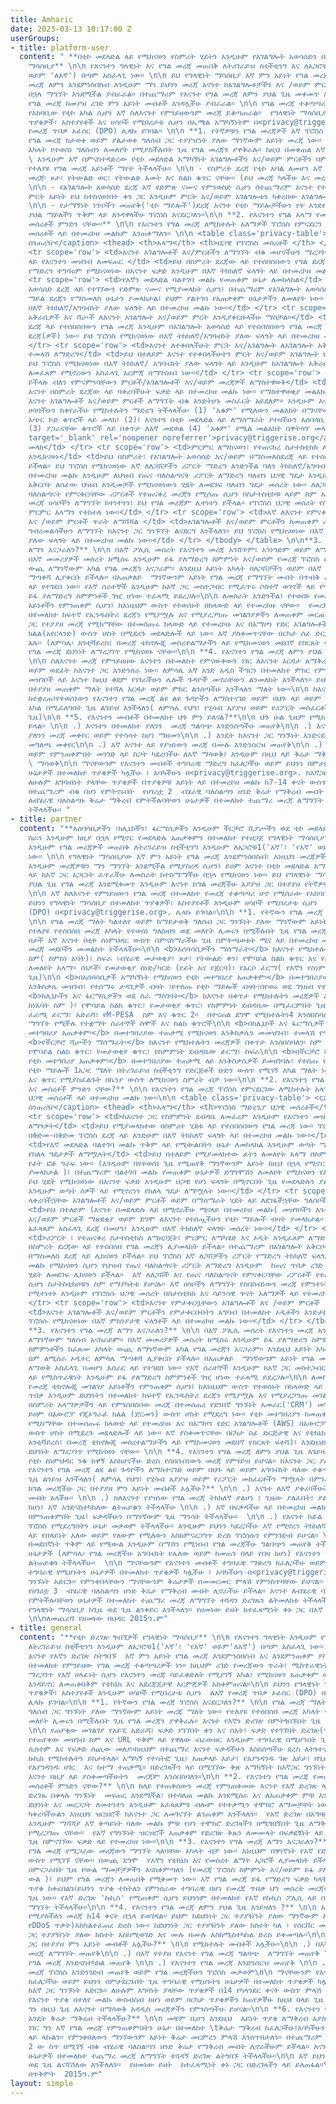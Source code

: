 ```yaml
---
title: Amharic
date: 2023-03-13 10:17:00 Z
userGroups:
- title: platform-user
  content: " **በቲኮ መደላድል ላይ የሚከናወን የስምሪት ሂደትን አንዲሁም የአገልግሎት አወሳሰድን በተመለከተ የቀረበ የግላዊነት
    ማሳሰቢያ** \n\n የእናንተን ግላዊነት እና የግል መረጃ መጠበቅ ለትሪገራይዝ ስቲችቲንግ እና ለአጋሮቹ1  ('እኛ'፣ 'የእኛ'፣
    ወይም 'ለእኛ') በጣም አስፈላጊ ነው፡፡ \n\n ይህ የግላዊነት ማሳሰቢያ እኛ ምን አይነት የግል መረጃ እንደምንሰበስብ፣ ይህንን
    መረጃ ለምን እንደምነስበስብ እንዲሁም ማን ይህንን መረጃ እናንተ ከአገልግሎቶቻችን እና /ወይም ምርቶቻችን ተጠቃሚ ለመሆን ከተማራችሁ
    በኋላ ማግኘት እንደሚችል ያብራራል፡፡ በተጨማሪም የእናንተ የግል መረጃ ለምን ያህል ጊዜ መቀመጥ እንደሚችል እንዲሁም የእናንተን
    የግል መረጃ ከመያዝ ረገድ ምን አይነት መብቶች እንዳሏችሁ ያብራራል፡፡ \n\n የግል መረጃ ተቆጣጣሪ በመሆን የሚንቀሳቀሰው
    የአከባቢው የቲኮ አካል ሲሆን እኛ ስለእናንተ የምንይዘውንም መረጃ ይቆጣጠራል፡፡  የግላዊነት ማሳሰቢያውን በተመለከተ የሚቀርቡ
    ጥያቄዎች፣ አስተያየቶች እና ሀሳቦች የሚበረታቱ ሲሆን በኢሜል አማካኝነትም በ<privacy@triggerise.org>. ለእኛ
    የመረጃ ጥበቃ ኦፊሰር (DPO) ሊላኩ ይገባል፡፡ \n\n **1. የትኛዎቹን የግል መረጃዎች እኛ ፕሮሰስ እናደርጋለን?** \n\n
    የግል መረጃ ከታወቀ ወይም ያልታወቀ ግለሰብ ጋር ተያያዠነት ያለው ማንኛውም አይነት መረጃ ነው፡፡ የተለያዩ የተሰበሰበ መረጃ
    አካላት የተወሰነ ግለሰብን ለመለየት የሚያስችሉበት ጊዜ የግል መረጃን ያዋቅራሉ፡፡ ከዚህ በመቀጠል እኛ እርስዎ በሚሰማሩበት
    \ እንዲሁም እኛ በምናስተዳድረው የቲኮ መደላድል አማካኝነት አገልግሎቶችን እና/ወይም ምርቶችን በምትቀበሉበት ጊዜ የምንሰበስባቸውን
    የተለያዩ የግል መረጃ አይነቶች ማየት ትችላላችሁ፡፡ \n\n - የስምሪት ደረጃ የቲኮ አባል ለመሆን እኛ ከእናንተ የምንሰበስበው
    መረጃ፡ ጾታ፣ የትውልድ ወር፣ የትውልድ አመት እና ስልክ ቁጥር ናቸው፡፡ (ይህ መረጃ ካላችሁ እና መረጃውን ለማቅረብ ከመረጣችሁ)
    \n\n - የአገልግሎት አወሳሰድ ደረጃ እኛ የድምጽ ናሙና የምንወስድ ሲሆን በተጨማሪም እናንተ የተቀበላችሁትም አገልግሎት እና/ወይም
    ምርት አይነት ይህ ከተከናወነበት ቀን ጋር እንዲሁም ምርት እና/ወይም አገልግሎቱን ካቀረበው አገልግሎት አቅራቢ ጋር እንመዘግባለን፡፡
    \n\n - የታማኝነት ነጥቦችን መጠየቅ('ቲኮ ማይሎች')ደረጃ እናንተ የቲኮ ማይሎቻችሁን የት እንደተጠቀማችሁ እንዲሁም ምን
    ያህል ማይለችን ጥቅም ላይ እንዳዋላችሁ ፕሮሰስ እናደርጋለን፡፡\n\n **2. የእናንተን የግል አላማ የመጠቀም አላማዎች እና
    መሰረቶች ምንድን ናቸው፡፡** \n\n የእናንተን የግል መረጃ ለሚከተሉት አለማዎች ፕሮሰስ የምናደርግ ሲሆን በሚከተሉት ህጋዊ
    መሰረቶች ላይ በተመረኮዘ መልኩም እንጠቀማለን፡፡ \n\n <table class='privacy-table'> <caption>የግላዊነት
    ሰንጠረዥ</caption> <thead> <th>አላማ</th> <th>ህጋዊ የፕሮሰስ መሰረቶች </th> </thead> <tbody>
    <tr scope='row'> <td>እናንተ አገልግሎቶች እና/ምርቶችን ለማግኘት ብቁ መሆናችሁን ማረጋገጥ እንዲሁም በቲኮ መደላደል
    ላይ የእናንተን መዝገብ ለመፍጠር </td> <td>ይህ በስምሪት ደረጃው ላይ የተሰበሰበውን የግል ደረጃ የሚያመላክት ሲሆን ፕሮሰስ
    የማድረግ ተግባሩም የሚከናወነው በእናንተ ፍቃድ አንዲሁም በእኛ ትክክለኛ ፍላጎት ላይ በተመረኮዘ መልኩ ነው፡፡</td> </tr>
    <tr scope='row'> <td>የእኛን መደላድል ባልተገባ መልኩ የመጠቀም ሁኔታ ለመከላከል</td> <td>ይህ በአገልግሎት
    አወሳሰድ ደረጃ ላይ የተገኘውን የድምጽ ናሙና የሚያመላክት ሲሆን፤ በተጨማሪም የአገልግሎት አወሳሰድ ቁጥጥር እንዲሁም የቲኮ
    ማይል ደረጃን የማስመለስ ሁኔታን ያመላክታል፤ ይህም ያልተገባ የአጠቃቀም ሁኔታዎችን ለመለየት ነው፡፡ ይህ ፕሮሰስ የሚከናወነው
    በእኛ ትክክለኛ/አግባብነት ያለው ፍላጎት ላይ በተመረኮዘ መልኩ ነው፡፡</td> </tr> <tr scope='row'> <td>አገልግሎት
    አቅራቢዎች እና ሻጮች ለእናንተ አገልግሎት እና/ወይም ምርት እንዲያቀርቡላችሁ ማስቻል፡፡</td> <td>ይህ የሚያመላክተው በስምሪት
    ደረጃ ላይ የተሰበሰበውን የግል መረጃ እንዲሁም በአገልግሎት አወሳሰድ ላይ የተሰበሰበውን የግል መረጃ እና/ወይም የማስመለስ
    ደረጃ(ዎች) ነው፡፡ ይህ ፕሮሰስ የሚከናወነው በእኛ ትክክለኛ/አግባብነት ያለው ፍላጎት ላይ በተመረኮዘ መልኩ ነው፤፡</td>
    </tr> <tr scope='row'> <td>እናንተ ለተቀበላችሁት ምርት እና/አገልግሎት ለአገልግሎት አቅራቢዎች እና ሻጮች ገንዘብ
    ተመላሽ ለማድረግ</td> <td>ይህ በተለይም እናንተ የተቀበላችሁትን ምርት እና/ወይም አገልግሎት የማጽደቅ ተግባርን ያመላክታል፡፡
    ይህ ፕሮሰስ የሚከናወነው በእኛ ትክክለኛ/ አግባብነት ያለው ፍላጎት ላይ እንዲሁም ከአገልግሎት አቅራቢዎ እና ሻጮች ዘንድ ውል
    ለመፈጸም የሚኖረውን አስፈላጊ እርምጃ በማገናዘብ ነው፡፡</td> </tr> <tr scope='row'> <td>እናንተን ሊስቡ
    ይችላሉ ብለን የምናምንባቸውን ምርቶች/አገልግሎቶች እና/ወይም መረጃዎች ለማስተዋወቅ</td> <td>ይህ ፕሮሰስ የሚከናወነው
    እናንተ በስምሪት ደረጃው ላይ ባቀረባችሁት ፍቃድ ላይ በተመረኮዘ መልኩ ነው፡፡ የማስተዋወቂያ መልእክቶችን እና/ጥሪዎችን መቀበል
    እናንተ አገልግሎቶች አና/ወይም ምርቶች ለማግኘት ብቁ እንድትሆኑ መስፈርት አይደለም፡፡ እንዲሁም እናንተ ከፈለጋችሁ በዚህ ላይ
    ሀሳባችሁን ከቀየራችሁ የሚከተሉትን ማድረግ ትችላላችሁ፡ (1) 'አቁም' የሚለውን መልእክት በማናቸውም እናንተ ለመሰማራት የተጠቀማችኋቸው
    አጭር ኮድ ቁጥሮች ላይ መላክ፤ (2)፤ እናንተን በቲኮ መደላድል ላይ ለማሰማራት ያተዛችሁን አሰባሳቢ ማግኘት እና ማሳወቅ፤
    (3) ያጋራናቸው ቁጥሮች ላይ በቀጥታ ለእኛ መደወል (4) 'አቁም' የሚል መልእክት በዋትሳፕ መላክ ወይም  (5) በ<a href='mailto:privacy@triggerise.org'
    target='_blank' rel='noopener noreferrer'>privacy@triggerise.org</a>ላይ ለእኛ መልእክት
    መላክ</td> </tr> <tr scope='row'> <td>ምርምር ለማከናወን፣ የተጠናከረ ስታተስቲክስ ለማዘጋጀት እንዲሁም ኦዲቶች
    እንዲከናወኑ</td> <td>ይህ በስምሪት፣ የአገልግሎት አወሳሰድ እና/ወይም በማስመለስደረጃ ላይ የተሰበሰበ የግል መረጃን ለያመላክት
    ይችላል፡፡ ይህ ፕሮሰስ የሚከናወነው እኛ ለለጋሾቻችን ሪፖርት ማድረግ እንድንችል ባለን ትክክለኛ/አግባብነት ያለው ፍላጎት ላይ
    በተመረኮዘ መልኩ እንዲሁም ለህዝብ የጤና ባለስልጣናት ሪፖርት ለማድረግ ባለብን ህጋዊ ግዴታ እንዲሁም አጠቃላይ የጤና ጥበቃ
    አቅርቦት ለሰፊው ህዝብ እንዲመቻች የሚከናወነውን ሂደት ለመደገፍ ባለብን ግዴታ መሰረት ነው፡፡ ለለጋሾች እንዲሁም ለህዝብ ጤና
    ባለስልጣናት የምናቀርባቸው ሪፖርቶች የተጠናቀረ መረጃን የሚሰጡ ሲሆን በስታተስቲኮቹ ላይም ስም አይገለጽም፡፡ እኛ የሰበሰብነውን
    መረጃ ሀሳቦችን ለማግኘት ከተነተንን፣ ይህ የግል መረጃም ሊተነተን ይችላል፡፡ የፕሮሰስ ህጋዊ መሰረት የስታስቲክስ እና ሳይንሳዊ
    ምርምር አላማን የተከተለ ነው፡፡</td> </tr> <tr scope='row'> <td>እኛ ለእናንተ የምናቀርባቸውን አገልግሎቶች
    እና /ወይም ምርቶች ጥራት ለማሻሻል </td> <td>አገልግሎቶች እና/ወይም ምርቶችን ከመጠቀም ረገድ የእናንተን ተሞክሮ በተመለከተ
    ግብረመልሳችሁን ለማግኘት ከእናንተ ጋር ግንኙኘት ልናደርግ እንችላለን፡፡ ይህ ፕሮሰስ የሚከናወነው በእኛ ትክክለኛ/አግባብነት
    ያለው ፍላጎት ላይ በተመረኮዘ መልኩ ነው፡፡</td> </tr> </tbody> </table> \n\n**3. የእናንተን የግል መረጃ
    ለማን እናጋራለን?** \n\n በእኛ ፖሊሲ መሰረት የእናንተን መረጃ አንሸጥም፣ አንነግድም ወይም ለማንኛውም ግለሰብ አናከራይም፡፡
    በእኛ መመሪያዎች መሰረት ከሚሰሩ እንዲሁም ይፋ ያለማድረግ ስምምነት እና/ወይም የመረጃ ፕሮሰስ ስምምነቶችን ከፈጸሙ አካላት
    ውጪ ለማንኛውም አካል የግል መረጃን አናጋራም፡፡ እንደዚህ አይነት አካላት በለጋሾቻችን ወይም በእኛ ስም ለሚሰራ ኦዲተር ለምሳሌ
    ማጣቀሻ ሊያቀርቡ ይችላሉ፡፡ በአጠቃለይ  ማንኛውንም አይነት የግል መረጃ የማግኘት መብት በጥብቅ ለማወቅ አስፈላጊ በመሆን አሰራር
    ላይ የተገደበ ነው፡፡ የእኛ ሰራተኞች እንዲሁም ከእኛ ጋር መስተጋብር የሚፈጥሩ ሶስተኛ ወገኖች ላይ የሚስጥራዊነት እንዲሁም
    ይፋ ያለማድረግ ስምምነቶች ገዢ ሆነው ተፈጻሚ ይደረጋሉ፡፡\n\n ለመስራት እንድንችል፤ የተወሰኑ የመረጃ ቴክኖሎጂ መገልገያ
    አይነቶችን የምንጠቀም ሲሆን፤ ከእነዚህም ውስጥ የተወሰኑት በክላውድ ላይ የተመረኮዙ ናቸው፡፡  የመረጃ ጥበቃ እንዲሁም ደህንነትን
    በተመለከተ ከፍተኛ የኢንዱስትሪ ደረጃን የሚያሟሉ እና የሚያረጋግጡ መገልገያዎችን ለመጠቀም መርጠናል፡፡ የቲኮ መተግበሪያን ከመጠቀም
    ጋር የተያያዘ መረጃ የሚከማቸው በተመሰጡሩ ክላውድ ላይ የተመረኮዙ እና በአማዞን የድር አገልግሎቶች (AWS) በአውሮፓ ጂኦግራፊ
    ክልል(አየርላንድ) ውስጥ ሆስት በሚደረጉ መደላድሎች ላይ ነው፡፡ እኛ ያስቀመጥናቸው በርካታ ሰፊ ድርጅታዊ እና የቴክኒክ እርምጃዎች
    አሉ፡፡ (ለምሳሌ፡ አንቲቫይረስ፣ በመረጃ ቴክኖሎጂ መሰረተልማታችን ላይ የሚከመናወን መደበኛ የስርጸት ፍተሻ)፤ እንደዚህም የእናንተን
    የግል መረጃ ደህንነት ለማረጋገጥ የሚከናወኑ ናቸው፡፡\n\n **4. የእናንተን የግል መረጃ ለምን ያህል ጊዜ እንይዛለን ?**
    \n\n ስለእናንተ መረጃ የምንይዘዘው እናንተን በተመለከተ የምናውቀውን ነገር ለእናንተ እርዳታ ለማቅረብ መጠቀም እንድንችል
    ወይም ወደፊት ከእናንተ ጋር እንድንሰራ ነው፡፡ ለምሳሌ እኛ አንድ አዲስ ችግርን በተመለከተ ምክር የምንሰጣችሁ ከሆነ ከእኛ
    መዝገቦች ላይ እናንተ ከዚህ ቀደም የነገራችሁን ሌሎች ጉዳዮች መኖራቸውን ልንመለከት እንችላለን፡፡ ይህንን መረጃ ከእናንተ ጋር
    በተያያዘ መጠቀም ማለት የተሻለ እርዳታ ወይም ምክር ልንሰጣችሁ እንችላለን ማለት ነው፡፡\n\n ከእናንተ ጋር ያለን ግንኙነት
    ከተቋረጠ፤የተወሰነውን የእናንተን የግል መረጃ ልዩ ልዩ ጉዳዮችን ለማስተናገድ ወይም በህጉ ላይ ወይም አግባብነት ባለው ተቆጣጣሪ
    አካል በሚፈለግበት ጊዜ ልንይዝ እንችላለን( ለምሳሌ የህግ፣ የሂሳብ አያያዝ ወይም የሪፖርት መስፈርቶችን ማሟላት በምንፈልግበት
    ጊዜ)\n\n **5. የእናንተን መብቶች በተመለከተ ህጉ ምን ይለናል?**\n\n ህጉ ሁል ጊዜም የሚከተሉትን ማድረግ ትችላላችሁ
    ይላል፡፡ \n\n .) እናንተን በተመለከተ ያለንን  መረጃ ግልባጭ እንድንሰጣችሁ መጠየቅ\n\n .) እናንተን በተመለከተ እኛ
    ያለንን መረጃ መቀየር ወይም የተሳሳተ ከሆነ ማዘመን\n\n .) እንዴት ከእናንተ ጋር ግንኙነት እንድናደርግ እንደምትፈልጉ ያቀረባችሁትን
    መግለጫ መቀየር\n\n .) እኛ እናንተ ላይ የያዝነውን መረጃ በሙሉ እንድንሰርዝ መጠየቅ\n\n .) እኛ የእናንተን መረጃ የያዝንበት
    ወይም የምንጠቀምበት መንገድ ላይ ስጋት ካደረባችሁ ለእኛ ማሳወቅ፤ እንዲሁም በዚህ ላይ ቅሬታ ማቅረብ የምትፈልጉ ከሆነ ለእኛ
    \ ማሳወቅ\n\n ማናቸውንም የእናንተን መብቶች ተግባራዊ ማድረግ ከፈለጋችሁ ወይም ይህንን በምታደርጉበት ጊዜ ተግባራዊ የሚሆኑትን
    ሁኔታዎች በተመለከተ ጥያቄዎች ካሏችሁ ፤ እባካችሁን በ<privacy@triggerise.org>. ከእኛጋር ግንኙነት አድርጉ፡፡
    ለሁሉም አግባብነት ያላቸው ጥያቄዎች በጥያቄዎቹ አይነት ላይ በተመረኮዘ መልኩ ከ7-14 ቀናት ውስጥ ምላሽ ለመስጠት እንሞክራለን፡፡
    በተጨማሪም ብቁ በሆነ የምትኖሩበት  የሀገሪቷ 2  ብሄራዊ ባለስልጣን ዘንድ ቅሬታ የማቅረብ መብት ሊኖራችሁ ይችላል፡፡ እናንተ
    ለብሄራዊ ባለስልጣኑ ቅሬታ ማቅረብ የምትችሉባቸወን ሁኔታዎች በተመለከተ ተጨማሪ መረጃ ለማግኘት ተጓዳን ድረገጹን ልትመለከቱ
    ትችላላችሁ፡፡ "
- title: partner
  content: "**አሰባሳቢዎችን ፣ክሊኒኮችን፣ ፋርማሲዎችን እንዲሁም ችርቻሮ ሺያጮችን ወደ ቲኮ መደላድል የማምጣት እና የማለማመድ
    ስራን እንዲሁም ከዚያ በኋላ የሚኖር የመደላድሉ አጠቃቀምን በተመለከተ የተዘጋጀ የግላዊነት ማሳሰቢያ** \n\n የእናንተን ግላዊነት
    እንዲሁም የግል መረጃዎች መጠበቅ ለትሪገራይዝ ስቲችቲንግ እንዲሁም ለአጋሮቹ1('እኛ'፣ 'የእኛ' ወይም'ለእኛ') በጣም አስፈላጊ
    ነው፡፡ \n\n የግላዊነት ማሳሰቢያው እኛ ምን አይነት የግል መረጃ እንደምንሰበስብ፣ እነዚህን መረጃዎች ለምን እንደምንሰበስብ
    እንዲሁም መረጃዎቹን ማን ማግኘት እንደሚችል የሚያስረዳ ሲሆን፤ ይሀም እናንተ በቲኮ መደላድል አማካኝነት በፕሮግራሞቻችን ትግበራ
    ላይ ከእኛ ጋር አጋርነት ፈጥራችሁ ለመስራት ከተስማማችሁ በኋላ የሚከናወን ነው፡፡ ይህ የግላዊነት ማሳሰቢያ በተጨማሪም ለምን
    ያህል ጊዜ የግል መረጃ እንደሚቀመጥ እንዲሁም እናንተ ከግል መረጃችሁ አያያዝ ጋር በተያያዘ የትኛዎቹ መብቶች እንዳሏችሁ ያብራራል፡፡
    \n\n እኛ ስለእናንተ የምንይዘውን የግል መረጃ በተመለከተ የመረጃ ተቆጣጣሪ ሆኖ የሚሰራው የአከባቢው የቲኮ አካል ነው፡፡
    ይህንን የግላዊነት ማሳሰቢያ በተመለከተ ጥያቄዎች፣ አስተያየቶች እንዲሁም ሀሳቦች የሚበረታቱ ሲሆን  ለእኛ የመረጃ ጥበቃ ኦፊሰር
    (DPO) በ<privacy@triggerise.org>. ሊላኩ ይገባል፡፡\n\n **1. የትኛውን የግል መረጃ ፕሮሰስ እናደርጋለን?**
    \n\n የግል መረጃ ማለት ካልተለየ ወይም ከማይታወቅ ግለሰብ ጋር ግንኙነት ያለው ማንኛውም አይነት መረጃ ማለት ነው፡፡ \n\n
    የተለያዩ የተሰበሰበ መረጃ አካላት የተወሰነ ግለሰብን ወደ መለየት ሊመሩን በሚችሉበት ጊዜ የግል መረጃን ያዋቅራሉ፡፡ ከዚህ
    በታች እኛ እናንተ በቲኮ ስነምህዳር ውስጥ በምናሰማራችሁ ጊዜ በምትጫወቱት ሚና ላይ በተመረኮዘ መልኩ የሚኖሩ የተለያዩ የግል
    መረጃ መደቦችን መመልከት ትችላላችሁ፡፡\n\n <b>አሰባሳቢዎችን ማሰማራት፡</b> ከእናንተ የሚከተሉትን መረጃዎች በቀጥታ እንሰበስባለን፡
    ስም( ስምከነ አባት)፣ ስፍራ ፣ብሄራዊ መታወቂያ፣ ጾታ፣ የትውልድ ቀን፣ የሞባይል ስልክ ቁጥር እና የፊት ፎቶ ግራፍ- ፊትን
    ለመለየት አላማ፡፡ ሰነዶች፡ የመታወቂያ ሰነድ/ካርድ (የፊት እና የጀርባ)፣ የእርሶ ፊርማ( የእኛን የስነምግባር ህግ በምትፈርሙበት
    ጊዜ)\n\n <b>በአሰባሳቢዎች አማካኝነት የሚከናወን የቲኮ መተግበሪያ አጠቃቀም፡</b> በመተግበሪያው ላይ ተጠቃሚው የሚያከናውነው
    እንቅስቃሴ መዝገብ፣ የተሰማሩ ታዳጊዎች ብዛት ፣የተሰጡ የቲኮ ማይሎች ብዛት፣በየወሩ ወደ ገንዘብ የተቀየሩ የቲኮ ማይል መጠኖች\n\n
    <b>ክሊኒኮችን እና ፋርማሲዎችን ወደ ስራ ማስገባት፡</b> ከእናንተ በቀጥታ የሚከተሉትን መረጃዎች እንሰበስባለን፡ ስም(ስም
    ከነአባት ስም )፣ የሞባይል ስልክ ቁጥር፣ የመታወቂያ ቁጥር፣ የስምምነት ደብዳቤው በሚፈርምበት ጊዜ የተቋሙን የተፈቀደለት ተወካይ
    ፈራሚ ፊርማ፣ አድራሻ፣ የM-PESA  ስም እና ቁጥር 2፡፡  በተናጠል ደግሞ የሚከተሉትነ4 እንሰበስባለን፡ የቲኮ መተግበሪያን
    ማግኘት የሚችሉ የተቋማት ሰራተኞች ስሞች እና ስልክ ቁጥሮች\n\n <b>በክሊኒኮች እና ፋርማሲዎች አማካኝነት የሚከናወን የቲኮ
    መተግበሪያ አጠቃቀም፡</b> በመተግበሪያው ተጠቃሚ የሚከናወን እንቅስቃሴን መመዝገብ፣ ተመላሽ የሚደረጉ የቲከ ማይሎች ብዛት\n\n
    <b>የችርቻሮ ሻጮችን ማሰማራት፡</b> ከእናንተ የሚከተሉትን መረጃዎች በቀጥታ እንሰበስባለን፡ ስም (ስም ከእነአባት ስም)፣
    የሞባይል ስልክ ቁጥር፣ የመታወቂያ ቁጥር፣ የስምምነት ደብዳቤው ፊርማ፣ ስፍራ\n\n <b>በችርቻሮ ሻጮች አማካኝነት የሚከናወነው
    የቲኮ መተግበሪያ አጠቃቀም፡</b> በመተግበሪያው ተጠቃሚ ላይ እንቅስቃሴዎች ይመዘገባሉ፣ የተሰጡ የቲኮ ማይሎች፣ ተመላሽ የሚደረጉ
    የቲኮ ማይሎች 1አጋር ማለት በትሪገራይዝ ስቲችቲንግ የድርጅቶች ቡድን ውሰጥ የሚገኝ አካል ማለት ነው፡፡ 2M-PESA  ስም
    እና ቁጥር የሚያስፈልጉት በኬንያ ውስጥ ለሚከናወን ስምሪት ብቻ ነው፡፡\n\n **2. የእናንተን የግል መረጃ የመጠቀም አላማዎች
    እና መሰረቶች ምንድን ናቸው?** \n\n የእናንተን የግል መረጃ ፕሮሰስ የምናደርገው ለሚከተሉት አላማዎች እንዲሁም በሚከተሉት
    ህጋዊ መሰረቶች ላይ በተመረኮዘ መልኩ ነው፡፡\n\n <table class='privacy-table'> <caption>የግላዊነት
    ሰንጠረዥ</caption> <thead> <th>አላማ</th> <th>ፕሮሰስ ማድረጊያ ህጋዊ መሰረቶች</th> </thead> <tbody>
    <tr scope='row'> <td>ከእናንተ ጋር የስምምነት ደብዳቤ ለመፈረም እንዲሁም የእናንተን መዝገብ በቲኮ መደላድል ላይ
    ለማንቃት</td> <td>ይህ የሚያመላክተው በስምሪት ሂደቱ ላይ የተሰበሰበውን የግል መረጃ ነው፡፡ ፕሮሰሱ የሚከናወነው እንደአስፈላጊነቱ
    በቅድመ-በቅድመ ፕሮሰስ ደረጃ ላይ እንድሁም በእኛ ትክክለኛ ፍላጎት ላይ በተመረኮዘ መልኩ ነው፡፡</td> </tr> <tr scope='row'>
    <td>የእኛ መደላድል ባልተገባ መልኩ ጥቅም ላይ የሚውልበትን ሁኔታ ለመከላከል እንዲሁም ወጣት ማህበረሰቦችን በተመለከተ ያሉንን
    የከለላ ግዴታዎች ለማሟላት</td> <td>ይህ በተለይም የሚያመላክተው ፊትን ለመለየት አላማ በስምሪት ደረጃው ላይ የተገኘውን
    የፊት ፎቶ ግራፍ ነው፡፡ (እንዲሁም በየተወሰነ ጊዜ የሚጠየቅ ማንኛውንም አይነት ከዚህ በኋላ የሚኖር ፎቶዎች የመጫን ሁኔታን
    ያመላክታል )፤ በተጨማሪም ባልተገባ መልኩ የመጠቀም ሁኔታዎች ድግግሞሽን ለመለየት የሚከናወን የእንቅስቃሴዎች ቁጥጥርን ያካትታል
    ይህ ሂደት የሚከናወነው በእናንተ ፍቃድ እንዲሁም ህጋዊ የሆነ ፍላጎት በሚኖርበት ጊዜ የመደላድሉን ያልተገባ አጠቃቀም ለመከላከል
    እንዲሁም ወጣት ሰዎች ላይ የሚኖረንን የከለላ ግዴታ ለማሟላት ነው፡፡</td> </tr> <tr scope='row'> <td>እናንተ
    ላቀረባችኋቸው አገልግሎቶች እና/ወይም ምርቶች ወይም በማሰማራት ሂደት ላይ ለደገፋችኋቸው ግለሰቦች ገንዘብ ተመላሽ ማድረግ እንድንችል</td>
    <td>ይህ በተለይም (እናንተ በመደላድሉ ላይ በሚኖራችሁ ሚናላይ በተመረኮዘ መልኩ( መዝገቦችን እንዲሁም እናንተ ያቀረባችኋቸውን
    እና/ወይም ምርቶች ማጽደቂያ ወይም ደግሞ ለእናንተ የተሰጧችሁን የቲኮ ማይሎች ብዛት ያመላክታል፡፡ ይህ ሂደት የሚከናወነው  ለውል
    አፈጻጸም አስፈላጊ ደረጃ በመሆን፤ እንዲሁም በእኛ ትክክለኛ ፍላጎት መሰረት ነው፡፡</td> </tr> <tr scope='row'>
    <td>ሪፖርት ፣ የተጠናቀረ ስታተስቲክስ ለማዘጋጀት፣ ምርምር ለማካሄድ እና ኦዲት እንዲፈጸም ለማድረግ </td> <td>ይህ
    በስምሪት ደረጃው ላይ የተሰበሰበ የግል መረጃን ሊያመላክት ይችላል፡፡ በተጨማሪም በአገልግሎት አቅርቦት እና/ወይም  የቲኮ ማይሎችን
    በማስመለስ ደረጃ ላይ ሊከናወን ይችላል፡፡ ይህ ፕሮሰስ እኛ ለጋሾቻችን ሪፖርት የማድረግ ትክክለኛ ፍላጎታችን ላይ በተመረኮዘ
    መልኩ የሚከናወን ሲሆን የህዝብ የጤና ባለስልጣናት ሪፖርት ለማድረግ እንዲሁም  ከጤና ጥበቃ ረገድ ሁሉን አካታች ፍቃድ የሚኖርበትን
    ሂደት ለመደገፍ ሊከናወን ይችላል፡፡  እኛ ለለጋሾች እና የጤና ባለስልጣናት የምናቀርባቸው ሪፖርቶች የተጠናቀረ መረጃን የሚያቀርቡ
    ሲሆን ስታትስቲክሶቹን ስም የማያካትቱ ይሆናሉ፡፡ እኛ ሀሳቦችን ለማግኘት የሰበሰብነውን መረጃ የምንተነትን ከሆነ፤ የግል መረጃዎቹ
    የሚተነተኑ እንዲሁም የፕሮሰሱ ህጋዊ መሰረት በስታስቲክስ እና ሳይንሳዊ ጥናት አለማዎች ላይ የተመረኮዘ ሊሆን ይችላል፡፡</td>
    </tr> <tr scope='row'> <td>እናንተ የምታቀርቧቸውን አገልግሎቶች እና /ወይም ምርቶች  ጥራት ለማሻሻል</td>
    <td>እናንተ አገልግሎቶች እና/ወይም ምርቶችን የምታቀርቡበትን አግባብ በተመለከተ ኦዲቶችን እንድታከናውኑ ልንጠይቃችሁ እንችላለን፡፡
    ፕሮሰሱ የሚከናወነው በእኛ ምክንያታዊ ፍላጎቶች ላይ በተመረኮዘ መልኩ ነው፡፡</td> </tr> </tbody> </table>\n\n
    **3. የእናንተን የግል መረጃ ለማን እናጋራለን?** \n\n በእኛ ፖሊሲ መሰረት የእናንተን መረጃ አንሸጥም፣ አንነግድም ወይም
    ለማንኛውም ግለሰብ አናከራይም፡፡ በእኛ መመሪያዎች መሰረት ከሚሰሩ እንዲሁም ይፋ ያለማድረግ ስምምነት እና/ወይም የመረጃ ፕሮሰስ
    ስምምነቶችን ከፈጸሙ አካላት ውጪ ለማንኛውም አካል የግል መረጃን አናጋራም፡፡ እንደዚህ አይነት አካላት በለጋሾቻችን ወይም በእኛ
    ስም ለሚሰራ ኦዲተር ለምሳሌ ማጣቀሻ ሊያቀርቡ ይችላሉ፡፡ በአጠቃለይ  ማንኛውንም አይነት የግል መረጃ የማግኘት መብት በጥብቅ
    ለማወቅ አስፈላጊ በመሆን አሰራር ላይ የተገደበ ነው፡፡ የእኛ ሰራተኞች እንዲሁም ከእኛ ጋር መስተጋብር የሚፈጥሩ ሶስተኛ ወገኖች
    ላይ የሚስጥራዊነት እንዲሁም ይፋ ያለማድረግ ስምምነቶች ገዢ ሆነው ተፈጻሚ ይደረጋሉ፡፡\n\n ለመስራት እንድንችል፤ የተወሰኑ
    የመረጃ ቴክኖሎጂ መገልገያ አይነቶችን የምንጠቀም ሲሆን፤ ከእነዚህም ውስጥ የተወሰኑት በክላውድ ላይ የተመረኮዙ ናቸው፡፡  የመረጃ
    ጥበቃ እንዲሁም ደህንነትን በተመለከተ ከፍተኛ የኢንዱስትሪ ደረጃን የሚያሟሉ እና የሚያረጋግጡ መገልገያዎችን ለመጠቀም መርጠናል፡፡
    በስምሪት አላማዎቻችን ላይ የምንሰበስበው መረጃ በተመሰጠረ የደንበኛ ግንኙነት አመራር('CRM') መገልገያ ላይ የሚቀመጥ ሲሆን
    ይሀም በአውሮፓ የጂኦግራፊ ክልል (ጀርመን) ውሰጥ ሆስት የሚደረግ ነው፡፡ የቲኮ መተግበሪያን ከመጠቀም ጋር የተያያዘ መረጃ
    የሚከማቸው በተመሰጡሩ ክላውድ ላይ የተመረኮዙ እና በአማዞን የድር አገልግሎቶች (AWS) በአውሮፓ ጂኦግራፊ ክልል(አየርላንድ)
    ውስጥ ሆስት በሚደረጉ መደላድሎች ላይ ነው፡፡ እኛ ያስቀመጥናቸው በርካታ ሰፊ ድርጅታዊ እና የቴክኒክ እርምጃዎች አሉ፡፡ (ለምሳሌ፡
    አንቲቫይረስ፣ በመረጃ ቴክኖሎጂ መሰረተልማታችን ላይ የሚከመናወን መደበኛ የስርጸት ፍተሻ)፤ እንደዚህም የእናንተን የግል መረጃ
    ደህንነት ለማረጋገጥ የሚከናወኑ ናቸው፡፡ \n\n **4. የእናንተን የግል መረጃ ለምን ያህል ጊዜ እንይዛለን?** \n\n እናንተ
    የቲኮ ስነምህዳር ንቁ ከዋኝ እስከሆናችሁ ድረስ የሰበሰብነውን መረጃ የምንይዝ ይሆናል፡፡ ከእናንተ ጋር ያለን ግንኙነት ከተቋረጠ፤የተወሰነውን
    የእናንተን የግል መረጃ ልዩ ልዩ ጉዳዮችን ለማስተናገድ ወይም በህጉ ላይ ወይም አግባብነት ባለው ተቆጣጣሪ አካል በሚፈለግበት
    ጊዜ ልንይዝ እንችላለን( ለምሳሌ የህግ፣ የሂሳብ አያያዝ ወይም የሪፖርት መስፈርቶችን ማሟላት በምንፈልግበት ጊዜ\n\n **5.
    ከግል መረጃችሁ ጋር በተያያዘ ምን አይነት መብቶች አሏችሁ?** \n\n .) እናንተ ለእኛ ያቀረባችሁትን የግል መረጃ የማግኘት
    መብት አላችሁ፡፡ \n\n .) ስለእናንተ የያዝነው የግል መረጃ ትክክለኛ ያልሆነ ፣ ጊዜው ያለፈበት፣ ያልተሟላ ወይም የሚያሳስት
    ከሆነ፤ እኛ እንድናስተካክለው ልትጠይቁን ትችላላችሁ \n\n .) እኛ በፍቃዳችሁ ላይ በተመረኮዘ መልኩ የእናንተን የግል መረጃ
    በምንጠቀምበት ጊዜ፤ ፍቃዳችሁን በማንኛውም ጊዜ ማንሳት ትችላላችሁ፡፡  \n\n .) የእናንተ ከፊል ወይም ሁሉም የግል መረጃ
    ፕሮሰስ የሚደረግበትን ሁኔታ መቃወም ትችላላችሁ፡፡ እንዲሁም ይህንን ካደረጋችሁ እኛ የሚኖረን ትክክለኛ ፍላጎት በእናንተ ፍላጎት
    ላይ የበላይነት አለው ወይም የለውም የሚለውን እስከምናረጋግጥ ድረስ ፕሮሰሱን የምንገድብ ይሆናል፡፡ \n\n .) መዋቅር ያለው
    በመደበኛነት ጥቅም ላይ የሚውል እንዲሁም በማሽን የሚነበብ የግል መረጃችሁ ግልባጭን መጠየቅ ትችላላችሁ፡፡\n\n .) በተወሰኑ
    ሁኔታዎች (ለምሳሌ፡ የግል መረጃችሁ አግባብነት የሌለው ወይም ከመጠን በላይ የበዛ ከሆነ) የእናንተን የግል መረጃ እንድንሰርዝ
    ልትጠይቁን ትችላላችሁ፡፡  \n\n ማናቸውንም የእናንተን መብቶች ተግባራዊ ማድረግ ከፈለጋችሁ ወይም ይህንን በምታደርጉበት ጊዜ
    ተግባራዊ የሚሆኑትን ሁኔታዎች በተመለከተ ጥያቄዎች ካሏችሁ ፤ እባካችሁን በ<privacy@triggerise.org>. ከእኛጋር
    ግንኙነት አድርጉ፡፡ የምንቀበላቸውን ማናቸውንም ቅሬታዎች በመመርመር ምላሽ የምንስጥባቸው ይሆናል፡፡ በተጨማሪም ብቁ በሆነ በምትኖሩበት
    የሀገሪቷ 3  ብሄራዊ ባለስልጣን ዘንድ ቅሬታ የማቅረብ መብት ሊኖራችሁ ይችላል፡፡ እናንተ ለብሄራዊ ባለስልጣኑ ቅሬታ ማቅረብ
    የምትችሉባቸወን ሁኔታዎች በተመለከተ ተጨማሪ መረጃ ለማግኘት ተጓዳን ድረገጹን ልትመለከቱ ትችላላችሁ፡፡ \n\n እኛ ይህንን
    የግላዊነት ማሳሰቢያ ከጊዜ ወደ ጊዜ ልንቀይር እንችላለን፡፡ የዘመነው ይዘት ከተፈጻሚነት ቀኑ ጋር በእኛ ድረገጽ ላይ ይለጠፋል፡፡
    \n\nለመጨረሻ የዘመነው በህዳር 2015ዓ.ም"
- title: general
  content: "**የቲኮ ድረገጽ ጎብኚዎች የግላዊነት ማሳሰቢያ** \n\n የእናንተን ግላዊነት እንዲሁም የግል መረጃዎች መጠበቅ
    ለትሪገራይዝ ስቲችቲንግ እንዲሁም ለአጋሮቹ1('እኛ'፣ 'የእኛ' ወይም'ለእኛ') በጣም አስፈላጊ ነው፡፡ \n\n የግላዊነት ማሳሰቢያው
    እናንተ የእኛን ድረገጽ ስትጎበኙ  እኛ ምን አይነት የግል መረጃ እንደምንሰበስብ እና እንደምንጠቀም ያስረዳል፡፡ እኛ እናንተን
    በተመለከተ የምንይዘው የግል መረጃ ተቆጣጣሪዎች ነን፡፡ ከዚህም ረገድ የመረጃውን ጥራት፣ ሚስጥራዊነት፣ ምሉእነት እንዲሁም ተደራሽነት
    ማረጋገጥ የእኛ ሀላፊነት ሲሆን የእናንተን መረጃ ሳይፈቀድለት የሚያገኝ አካል፣ የሚከናወን አጠቃቀም ወይም ይፋ የማድረግ ሁኔታ
    እንዳይኖር ለመጠቀበቅም የቴክኒክ እና አደረጃጀታዊ እርምጃዎች አስቀምጠናል፡፡\n\n ይህንን የግላዊነት ማሳሰቢያ በተመለከተ
    ጥያቄዎች፣ አስተያየቶች እንዲሁም ሀሳቦች የሚበረታቱ ሲሆን  ለእኛ የመረጃ ጥበቃ ኦፊሰር (DPO) በ<privacy@triggerise.org>.
    ሊላኩ ይገባል፡፡\n\n **1. የትኛውን የግል መረጃ ፕሮሰስ እናደርጋለን?** \n\n የግል መረጃ ማለት ካልተለየ ወይም ከማይታወቅ
    ግለሰብ ጋር ግንኙነት ያለው ማንኛውም አይነት መረጃ ማለት ነው፡፡ የተለያዩ የተሰበሰበ መረጃ አካላት የተወሰነ ግለሰብን ወደ
    መለየት ሊመሩን በሚችሉበት ጊዜ የግል መረጃን ያዋቅራሉ፡፡ እናንተ የእኛን ድረገጽ በምትጎበኙበት ጊዜ በሙሉ የሚከተሉትን እንሰበስባለን፡፡
    \n\n የጠያቂው መገልገያ የአይፒ አድራሻ፣ ፍቃድ ያገኘበት ቀን እና ሰአት፣ ፍቃድ የተገኘበት ድረገጽ(ጥቆማ የያደረገው URL)፣
    የተጠየቀው መዝገብ ስም እና URL ጥቅም ላይ የዋለው ብራውዘር እንዲሁም ተግባራዊ በሚሆንበት ጊዜ የእናንተ መገልገያ ኦፕሬቲንግ
    ሲስተም እና የፍቃድ ሰጪው መለያ፡፡ከዚህም በተጨማሪ እናንተ ፍቃዳችሁን እስከሰጣችሁ ደረስ ለትንተና ኩኪስ እንጠቀማለን፡፡ እነዚህ
    ኩኪስ የሚከተሉትን ይከታተላሉ፡ አማካኝ የተሳትፎ ጊዜ፣ አጠቃላይ እይታ፣ የእያንዳንዱ ገጽ እይታ፣ በጊዜ ሂደት ያለ እንቅስቃሴ፣
    የእያንዳንዱ ሀገር  እና ከተማ ተጠቃሚ፡፡ በድረገጻችን ላይ በሚገኘው ቅጽ አማካኝነት ከእኛጋር ግንኙነት ለማድረግ ከወሰናችሁ፤
    እናንተ በዚያ ላይ ያስቀመጣችሁትን  መረጃም እንሰበስባለን፡፡\n\n **2. የእናንተን የግል መረጃ የመጠቀም አላማዎች እና
    መሰረቶች ምንድን ናቸው?** \n\n ከላይ የተጠቀሰውን መረጃ የምንጠቀመው እናንተ የእኛ ድረገጽ ላይ ፍቃድ እንድታገኙ ለማድረግ፣
    ድረገጹ በቀላሉ ግንኙነት  መፍጠር እንደሚችል፣ በተሳለጠ መልኩ እንደሚሰራ እና ለአጠቃቀም ምቹ እንደሆነ ለማረጋገጥ፣ የሲስተሙን
    ደህንነት እና መረጋጋት ለመተንተን እንዲሁም አፈጻጸምን ብሎም የተተቃሚን ተሞክሮ ለማመቻቸት ነው፡፡ እናንተ የግንኙኘት ዝርዝሮቻችሁን
    ካቀረባችሁልን እነዚህን ዝርዝሮች ከእናንተ ጋር ለመገናኘት ልንጠቀም እንችላለን፡፡  የእኛ ድረገጽ በአግባቡ መስራት፣ ደህንነት
    እንዲሁም ማሻሻያ እኛ ቀጣይነት ባለው መልኩ ምቹ የሆነ ተሞክሮ ድረገጻችን በሚጎበኝበት ጊዜ ለማቅረብ ባለን ፍላጎት መሰረት
    የሚረጋገጡ ናቸው፡፡  የእኛ የግንኙነት ዝርዝሮች አጠቃቀም የድረገጽ ቅጹን ለመሙላት በፍቃደኝነት ላይ በተመረኮዘ መልኩ በምትወስኑበት
    ጊዜ በምናገኘው ፍቃድ ላይ የተመረኮዘ ነው፡፡\n\n **3. የእናንተን የግል መረጃ ለማን እናጋራለን?** \n\n የእናንተ
    የግል መረጃ የሚጋራው መረጃውን ማግኘት ላለባቸው አካላት ብቻ ነው፡፡ እነዚህም በዋነኛነት የእኛ የድረገጽ መሀንዲሶች ቡድን
    ውስጥ የሚገኙ ናቸው፡፡ በውጪ ደግሞ  የእኛን የቴክኒክ እና የመሰረተ ልማት አጋሮች ሊያመላክት ይችላል፡፡ የግል መረጃን ለሌሎች
    በምናጋራበት ጊዜ የውል ማመቻቻዎችን እናስቀምጣለን (የመረጃ ፕሮሰስ ስምምነት እና/ወይም ይፋ ያለማድረግ ስምምነትን የሚያካትት
    ውል )፤ ይህም የግል መረጃን ለመጠበቅ የሚቀመጥ ነው፡፡ እኛ የግል መረጃ ይፋ የማድረግ ፍቃድ ካላቸው ባለስልጣን ሶስተኛ ወገኖች
    ጥያቄ ከቀረበልን፤ይህንን ጥያቄ ተከትለን የምንሰራው ተግባራዊ በሆነ የመረጃ ጥበቃ ህግ መሰረት መረጃውን ማቅረብ በሚፈቀድልን
    ጊዜ ነው፡፡ የእኛ ድረገጽ 'ኩኪስ' የሚጠቀም ሲሆን ይህንንም በተመለከተ የእኛ የኩኪስ ፖሊሲ ላይ በዚህ ውስጥ ተጨማሪ መረጃ
    ማግኘት ትችላላችሁ፡፡\n\n **4. የእናንተን የግል መረጃ ለምን ያህል ጊዜ እንይዛለን ?** \n\n አንድን ተጠቃሚ ለመለየት
    የሚያስችለን መረጃ ከ14 ቀናት በኋላ ይወገዳል፡፡ ይህም ከደህንነት ጋር ተያያዥነት ያለው ማንኛውም አይነት ክስተት (ለምሳሌ
    የDDoS ጥቃት)እስካልተፈጠረ ድረስ ነው፡፡ ከደህንነት ጋር ተያያዥነት ያለው ክስተት ካለ ፣ የሰርቨር መዝገብ ሰነዶች ከደህንነት
    ጋር ተያያዥነት ያለው ክስተት እስከሚወገድ እና ሙሉ በሙሉ እስከሚስተካከል ድረስ ይቀመጣሉ፡፡\n\n **5. ከግል መረጃችሁ
    ጋር በተያያዘ ምን አይነት መብቶች አሏችሁ?** \n\n የሚከተሉት መብቶች አሏችሁ፡፡\n\n .) በእኛ የተያዘ  የእናንተ የግል
    መረጃ ለማግኘት መጠየቅ\n\n .) በእኛ የተያዘ የእናንተ የግል መረጃ ግልባጭ  ለማግኘት መጠየቅ \n\n .) ለእኛ ያቀረባችሁትን
    የግል መረጃ እንድናስተካክል መጠየቅ \n\n .) የእናንተን የግል መረጃ እንድንሰርዝ መጠየቅ \n\n .) የእናንተን የግል
    መረጃ ፕሮሰስ እንድንገድብ መጠየቅ ወይም የግል መረጃችሁን ፕሮሰስ መቃወም\n\n ማናቸውንም የእናንተን መብቶች ተግባራዊ ማድረግ
    ከፈለጋችሁ ወይም ይህንን በምታደርጉበት ጊዜ ተግባራዊ የሚሆኑትን ሁኔታዎች በተመለከተ ጥያቄዎች ካሏችሁ ፤ እባካችሁን በ<privacy@triggerise.org>.
    ከእኛ ጋር ግንኙነት አድርጉ፡፡ ለሁሉም አግባነት ያላቸው ጥያቄዎች በ14 የካላንደር ቀናት ውስጥ ምላሽ ለመስጠት እንሞክራለን፡፡
    የእናንተ ጥያቄ በተለየ መልኩ ውስብስብ ከሆነ ወይም በርካታ ጥያቄዎችን ከጠየቃችሁ ከዚህ በላይ ጊዜ ሊወስድብን ይችላል፡፡ ነገር
    ግን በዚህ ጊዜ ለእናንተ በማሳወቅ አዳዲስ መረጃዎችን የምንሰጣችሁ ይሆናል፡፡\n\n **6. የእናንተን የግል መረጃ በተመለከተ
    እንዴት ቅሬታ ማቅረብ ትችላላችሁ?** \n\n መቼም ቢሆን እንደዚህ  አይነት ጥያቄ ለማቅረብ አያስፈልጋችሁም ብለን ተስፋ እናደርጋለን፡፡
    ነገር ግን እኛ የግል መረጃ የምንጠቀምበትን ሁኔታ በተመለከተ \tቅሬታ ማቅረብ ከፈለጋችሁ፤እባካችሁን የቅሬታችሁን ዝርዝር በ<privacy@triggerise.org>.
    ላይ ላኩልን፡፡ የምንቀበለውን ማንኘውንም አይነት ቅሬታ መርምረን ምላሽ እንሰጥበታለን፡፡ በተጨማሪም እናንተ በምትኖሩበት ሀገር
    2 ው ስጥ በሚገኝ ብቁ ብሄራዊ ባለስልጣን ዘንድ ቅሬታ የማቅረብ መብት ሊኖራችሁም ይችላል፡፡ እናንተ ቅሬታ ልታቀርቡ የምትችሉባቸውን
    ሁኔታዎች በተመለከተ ተጨማሪ መረጃ ለማግኘት ተጓዳኝ ድረገጽ ልትጎበኙ ትችላላችሁ፡፡\n\n እኛ ይህንን የግላዊነት ፖሊሲ ከጊዜ
    ወደ ጊዜ ልናሻሽለው እንችላለን፡፡  የዘመነው ይዘት  ከተፈጻሚነት ቀኑ ጋር በድረገጻችን ላይ ይለጠፋል፡፡\n\n ለመጨረሻ የዘመነው
    በጥቅምት  2015ዓ.ም"
layout: simple
---
```


